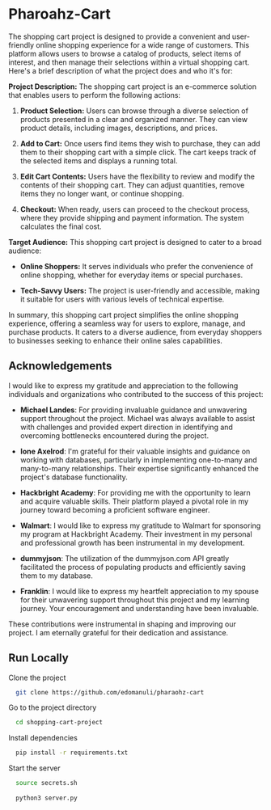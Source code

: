
# Pharoahz-Cart

The shopping cart project is designed to provide a convenient and user-friendly online shopping experience for a wide range of customers. This platform allows users to browse a catalog of products, select items of interest, and then manage their selections within a virtual shopping cart. Here's a brief description of what the project does and who it's for:

**Project Description:**
The shopping cart project is an e-commerce solution that enables users to perform the following actions:

1. **Product Selection:** Users can browse through a diverse selection of products presented in a clear and organized manner. They can view product details, including images, descriptions, and prices.

2. **Add to Cart:** Once users find items they wish to purchase, they can add them to their shopping cart with a simple click. The cart keeps track of the selected items and displays a running total.

3. **Edit Cart Contents:** Users have the flexibility to review and modify the contents of their shopping cart. They can adjust quantities, remove items they no longer want, or continue shopping.

4. **Checkout:** When ready, users can proceed to the checkout process, where they provide shipping and payment information. The system calculates the final cost.


**Target Audience:**
This shopping cart project is designed to cater to a broad audience:

- **Online Shoppers:** It serves individuals who prefer the convenience of online shopping, whether for everyday items or special purchases.

- **Tech-Savvy Users:** The project is user-friendly and accessible, making it suitable for users with various levels of technical expertise.

In summary, this shopping cart project simplifies the online shopping experience, offering a seamless way for users to explore, manage, and purchase products. It caters to a diverse audience, from everyday shoppers to businesses seeking to enhance their online sales capabilities.


## Acknowledgements


I would like to express my gratitude and appreciation to the following individuals and organizations who contributed to the success of this project:

- **Michael Landes**: For providing invaluable guidance and unwavering support throughout the project. Michael was always available to assist with challenges and provided expert direction in identifying and overcoming bottlenecks encountered during the project.

- **Ione Axelrod**: I'm grateful for their valuable insights and guidance on working with databases, particularly in implementing one-to-many and many-to-many relationships. Their expertise significantly enhanced the project's database functionality.

- **Hackbright Academy**: For providing me with the opportunity to learn and acquire valuable skills. Their platform played a pivotal role in my journey toward becoming a proficient software engineer.

- **Walmart**: I would like to express my gratitude to Walmart for sponsoring my program at Hackbright Academy. Their investment in my personal and professional growth has been instrumental in my development.

- **dummyjson**: The utilization of the dummyjson.com API greatly facilitated the process of populating products and efficiently saving them to my database.

- **Franklin**: I would like to express my heartfelt appreciation to my spouse for their unwavering support throughout this project and my learning journey. Your encouragement and understanding have been invaluable.

These contributions were instrumental in shaping and improving our project. I am eternally grateful for their dedication and assistance.
## Run Locally

Clone the project

```bash
  git clone https://github.com/edomanuli/pharaohz-cart
```

Go to the project directory

```bash
  cd shopping-cart-project
```

Install dependencies

```bash
  pip install -r requirements.txt
```

Start the server

```bash
  source secrets.sh
  
  python3 server.py
```

